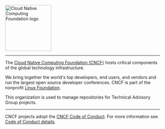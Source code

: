 <picture>
  <source media="(prefers-color-scheme: dark)" srcset="https://raw.githubusercontent.com/cncf/artwork/8341ed685b5ac62d8317e14afe2653b050418205/other/cncf/horizontal/color-whitetext/cncf-color-whitetext.png">
  <source media="(prefers-color-scheme: light)" srcset="https://raw.githubusercontent.com/cncf/artwork/8341ed685b5ac62d8317e14afe2653b050418205/other/cncf/horizontal/color/cncf-color.png">
  <img alt="Cloud Native Computing Foundation logo" src="https://user-images.githubusercontent.com/71297412/178180441-59f1644e-2ab6-4bf0-866f-2c77b2a63433.png" height="150">
</picture>

----

The [Cloud Native Computing Foundation (CNCF)](https://www.cncf.io/) hosts critical components of the global technology infrastructure.

We bring together the world's top developers, end users, and vendors and run the largest open source developer conferences. CNCF is part of the nonprofit [Linux Foundation](https://linuxfoundation.org/).

This organization is used to manage repositories for Technical Advisory Group projects.

----

CNCF projects adopt the [CNCF Code of Conduct](https://github.com/cncf/foundation/blob/main/code-of-conduct.md). For more information see [Code of Conduct details](https://www.cncf.io/conduct/).
